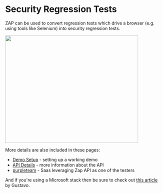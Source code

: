 # Security Regression Tests

ZAP can be used to convert regression tests which drive a browser (e.g. using tools like Selenium) into security regression tests.

<a href='http://www.youtube.com/watch?feature=player_embedded&v=ZWSLFHpg1So' target='_blank'><img src='http://img.youtube.com/vi/ZWSLFHpg1So/0.jpg' width='425' height=344 /></a>

More details are also included in these pages:
  * [Demo Setup](RegTestsDemo) - setting up a working demo
  * [API Details](ApiDetails) - more information about the API
  * [purpleteam](https://gitlab.com/purpleteam-labs/) - Saas leveraging Zap API as one of the testers

And if you're using a Microsoft stack then be sure to check out [this article](http://www.codeproject.com/Articles/708129/Automated-penetration-testing-in-the-Microsoft-sta) by Gustavo.